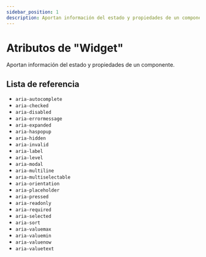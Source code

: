 ```yaml
---
sidebar_position: 1
description: Aportan información del estado y propiedades de un componente.
---
```


# Atributos de "Widget"
Aportan información del estado y propiedades de un componente.

## Lista de referencia
- `aria-autocomplete`
- `aria-checked`
- `aria-disabled`
- `aria-errormessage`
- `aria-expanded`
- `aria-haspopup`
- `aria-hidden`
- `aria-invalid`
- `aria-label`
- `aria-level`
- `aria-modal`
- `aria-multiline`
- `aria-multiselectable`
- `aria-orientation`
- `aria-placeholder`
- `aria-pressed`
- `aria-readonly`
- `aria-required`
- `aria-selected`
- `aria-sort`
- `aria-valuemax`
- `aria-valuemin`
- `aria-valuenow`
- `aria-valuetext`
